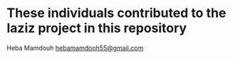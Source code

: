 # These individuals contributed to the laziz project in this repository 

Heba Mamdouh <hebamamdooh55@gmail.com>
